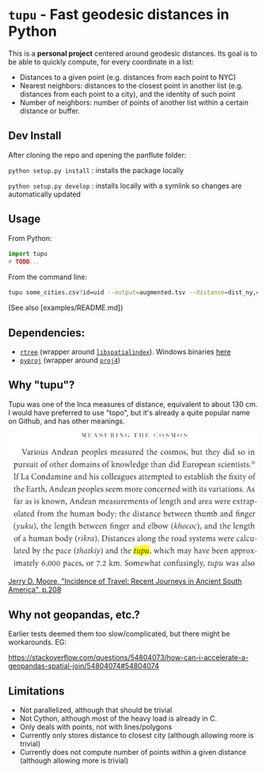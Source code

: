 # `tupu` - Fast geodesic distances in Python

This is a **personal project** centered around geodesic distances.
Its goal is to be able to quickly compute, for every coordinate in a list:

- Distances to a given point (e.g. distances from each point to NYC)
- Nearest neighbors: distances to the closest point in another list (e.g. distances from each point to a city), and the identity of such point
- Number of neighbors: number of points of another list within a certain distance or buffer.


## Dev Install

After cloning the repo and opening the panflute folder:

`python setup.py install`
: installs the package locally

`python setup.py develop`
: installs locally with a symlink so changes are automatically updated


## Usage

From Python:

```python
import tupu
# TODO...
```

From the command line:

```bash
tupu some_cities.csv?id=uid --output=augmented.tsv --distance=dist_ny,40.7143,-74.0060
```

(See also [examples/README.md])


## Dependencies:

- [`rtree`](http://toblerity.org/rtree/) (wrapper around [`libspatialindex`](https://libspatialindex.org/)). Windows binaries [here](https://www.lfd.uci.edu/~gohlke/pythonlibs/#rtree)
- [`pyproj`](https://github.com/pyproj4/pyproj) (wrapper around [`proj4`](https://proj4.org/))


## Why "tupu"?

Tupu was one of the Inca measures of distance, equivalent to about 130 cm.
I would have preferred to use "topo", but it's already a quite popular name on Github, and has other meanings.

![Text](docs/incidence_of_travel_moore_p208.png)

[Jerry D. Moore, "Incidence of Travel: Recent Journeys in Ancient South America", p.208](https://books.google.com/books?id=B_kmDgAAQBAJ&pg=PA208&lpg=PA208)





## Why not geopandas, etc.?

Earlier tests deemed them too slow/complicated, but there might be workarounds. EG:

https://stackoverflow.com/questions/54804073/how-can-i-accelerate-a-geopandas-spatial-join/54804074#54804074


## Limitations

- Not parallelized, although that should be trivial
- Not Cython, although most of the heavy load is already in C.
- Only deals with points, not with lines/polygons
- Currently only stores distance to closest city (although allowing more is trivial)
- Currently does not compute number of points within a given distance (although allowing more is trivial)
